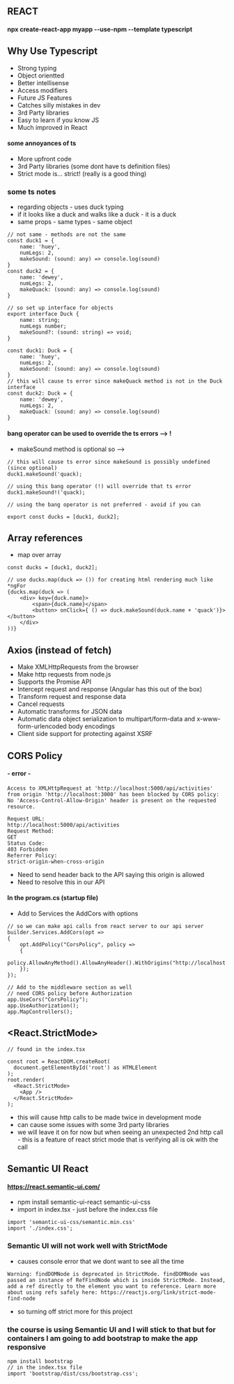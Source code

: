 ## REACT
#### npx create-react-app myapp --use-npm --template typescript

## Why Use Typescript
- Strong typing
- Object orientted
- Better intellisense
- Access modifiers
- Future JS Features
- Catches silly mistakes in dev
- 3rd Party libraries
- Easy to learn if you know JS
- Much improved in React

#### some annoyances of ts
- More upfront code
- 3rd Party libraries (some dont have ts definition files)
- Strict mode is... strict! (really is a good thing)

### some ts notes
- regarding objects - uses duck typing
- if it looks like a duck and walks like a duck - it is a duck 
- same props - same types - same object

```
// not same - methods are not the same
const duck1 = {
    name: 'huey',
    numLegs: 2,
    makeSound: (sound: any) => console.log(sound)
}
const duck2 = {
    name: 'dewey',
    numLegs: 2,
    makeQuack: (sound: any) => console.log(sound)
}

// so set up interface for objects
export interface Duck {
    name: string;
    numLegs number;
    makeSound?: (sound: string) => void;
}

const duck1: Duck = {
    name: 'huey',
    numLegs: 2,
    makeSound: (sound: any) => console.log(sound)
}
// this will cause ts error since makeQuack method is not in the Duck interface
const duck2: Duck = {
    name: 'dewey',
    numLegs: 2,
    makeQuack: (sound: any) => console.log(sound)
}
```

#### bang operator can be used to override the ts errors --> ! 
- makeSound method is optional so --> 
```
// this will cause ts error since makeSound is possibly undefined (since optional)
duck1.makeSound('quack);

// using this bang operator (!) will override that ts error
duck1.makeSound!('quack);

// using the bang operator is not preferred - avoid if you can

export const ducks = [duck1, duck2];

```

## Array references
- map over array

```
const ducks = [duck1, duck2];

// use ducks.map(duck => ()) for creating html rendering much like *ngFor
{ducks.map(duck => (
    <div> key={duck.name}>
        <span>{duck.name}</span>
        <button> onClick={ () => duck.makeSound(duck.name + 'quack')}></button>
    </div>
))}
```

## Axios (instead of fetch)
- Make XMLHttpRequests from the browser
- Make http requests from node.js 
- Supports the Promise API
- Intercept request and response (Angular has this out of the box)
- Transform request and response data
- Cancel requests
- Automatic transforms for JSON data
- Automatic data object serialization to multipart/form-data and x-www-form-urlencoded body encodings
- Client side support for protecting against XSRF

## CORS Policy
#### - error - 
```
Access to XMLHttpRequest at 'http://localhost:5000/api/activities' from origin 'http://localhost:3000' has been blocked by CORS policy: No 'Access-Control-Allow-Origin' header is present on the requested resource.

Request URL:
http://localhost:5000/api/activities
Request Method:
GET
Status Code:
403 Forbidden
Referrer Policy:
strict-origin-when-cross-origin

```

- Need to send header back to the API saying this origin is allowed 
- Need to resolve this in our API

#### In the program.cs (startup file) 
- Add to Services the AddCors with options

```
// so we can make api calls from react server to our api server
builder.Services.AddCors(opt =>
{
    opt.AddPolicy("CorsPolicy", policy =>
    {
        policy.AllowAnyMethod().AllowAnyHeader().WithOrigins("http://localhost:3000");
    });
});

// Add to the middleware section as well
// need CORS policy before Authorization
app.UseCors("CorsPolicy");
app.UseAuthorization();
app.MapControllers();

```
## <React.StrictMode>

```
// found in the index.tsx

const root = ReactDOM.createRoot(
  document.getElementById('root') as HTMLElement
);
root.render(
  <React.StrictMode>
    <App />
  </React.StrictMode>
);
```
- this will cause http calls to be made twice in development mode
- can cause some issues with some 3rd party libraries
- we will leave it on for now but when seeing an unexpected 2nd http call - this is a feature of react strict mode that is verifying all is ok with the call

## Semantic UI React

#### https://react.semantic-ui.com/

- npm install semantic-ui-react semantic-ui-css
- import in index.tsx - just before the index.css file

```
import 'semantic-ui-css/semantic.min.css'
import './index.css';
```

### Semantic UI will not work well with StrictMode 
- causes console error that we dont want to see all the time
```
Warning: findDOMNode is deprecated in StrictMode. findDOMNode was passed an instance of RefFindNode which is inside StrictMode. Instead, add a ref directly to the element you want to reference. Learn more about using refs safely here: https://reactjs.org/link/strict-mode-find-node
```

- so turning off strict more for this project

### the course is using Semantic UI and I will stick to that but for containers I am going to add bootstrap to make the app responsive

```
npm install bootstrap
// in the index.tsx file
import 'bootstrap/dist/css/bootstrap.css';
```